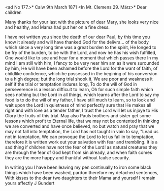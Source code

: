 <ad No 177.>* Calw 9th March 1871
 <In Mt. Clemens 29. März>*
Dear children

Many thanks for your last with the picture of dear Mary, she looks very nice and healthy, and Mama had put her on a fine dress.

I have not written you since the death of our dear Paul, by this time you know it already and will have thanked God for the delivra... of the body which since a very long time was a great burden to the spirit, He longed to be fry of the burden, to be with the Lord, and now he has his wish fulfilled, One would like to see and hear for a moment that which passes there In my mind I am still with him, I fancy to be very near him am as it were surounded by him, He will have been ashamed before the Lord for the want of faith, of childlike confidence, which he possessed in the begining of his conversion to a high degree; but the long trial shook it, We are poor and weakness it self if the trial or temptation indures long, To do the will of God in perseverence is a lesson difficult to learn, Oh for such simple faith which sees nothing but the Lord in all things, which learns after the Lord to say my food is to do the will of my father, I have still much to learn, so to look and wait upon the Lord in quietness of mind perfectly sure that He makes all right and with love as a tender father, 
I trust the Lord will let us injoye to His Glory the fruits of this trial. May also Pauls brothers and sister get some lessons which profit to Eternal life, that we may not be contented in thinking we are converted and have once believed, no but watch and pray that we may not fall into temptation, the Lord has not taught in vain to say, "Lead us not in tamptation, We can provoque the Lord to let us fall in to temptation, therefore it is written work out your salvation with fear and trembling. It is a sad thing if children have not the fear of the Lord! as natural creatures they are through the fear of God kept from sin already, and when faith comes they are the more happy and thankful without faulse security.

In writing you I have been leaving my pen continually to iron some black things which have been washed, pardon therefore my detached sentences, 
With kisses to the dear two daughters to their Mama and yourself I remain  yours affectly J Gundert
